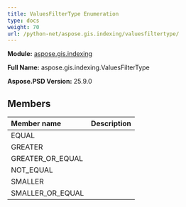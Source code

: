 ```yaml
---
title: ValuesFilterType Enumeration
type: docs
weight: 70
url: /python-net/aspose.gis.indexing/valuesfiltertype/
---
```




**Module:** [aspose.gis.indexing](/psd/python-net/aspose.gis.indexing/)

**Full Name:** aspose.gis.indexing.ValuesFilterType

**Aspose.PSD Version:** 25.9.0

## **Members**
| **Member name** | **Description** |
| :- | :- |
| EQUAL |  |
| GREATER |  |
| GREATER_OR_EQUAL |  |
| NOT_EQUAL |  |
| SMALLER |  |
| SMALLER_OR_EQUAL |  |
